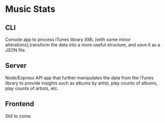 # Music Stats

## CLI
Console app to process iTunes library XML (with some minor alterations),transform the data into a more useful structure, and save it as a JSON file.

## Server
Node/Express API app that further manipulates the data from the iTunes library to provide insights such as albums by artist, play counts of albums, play counts of artists, etc. 

## Frontend
Still to come.
